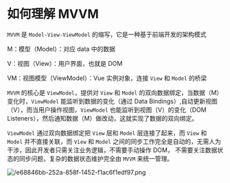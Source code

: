 # 如何理解 MVVM

<article-info/>

`MVVM` 是 `Model-View-ViewModel` 的缩写，它是一种基于前端开发的架构模式

M：模型（Model）：对应 data 中的数据

V：视图（View）：用户界面，也就是 DOM

VM：视图模型（ViewModel）：Vue 实例对象，连接 `View` 和 `Model` 的桥梁

`MVVM` 的核心是 `ViewModel`，提供对 `View` 和 `Model` 的双向数据绑定，当数据（M）变化时，`ViewModel` 能监听到数据的变化（通过 Data Bindings）,自动更新视图（V），而当用户操作视图，`ViewModel` 也能监听到视图（V）的变化（DOM Listeners），然后通知数据（M）做改动，这就实现了数据的双向绑定。

`ViewModel` 通过双向数据绑定把 `View` 层和 `Model` 层连接了起来，而 `View` 和 `Model` 并不直接关联，而 `View` 和 `Model` 之间的同步工作完全是自动的，无需人为干涉，因此开发者只需关注业务逻辑，不需要手动操作 DOM， 不需要关注数据状态的同步问题，复杂的数据状态维护完全由 `MVVM` 来统一管理。

![/e68846bb-252a-858f-1452-f1ac6f1edf97.png](/e68846bb-252a-858f-1452-f1ac6f1edf97.png)
